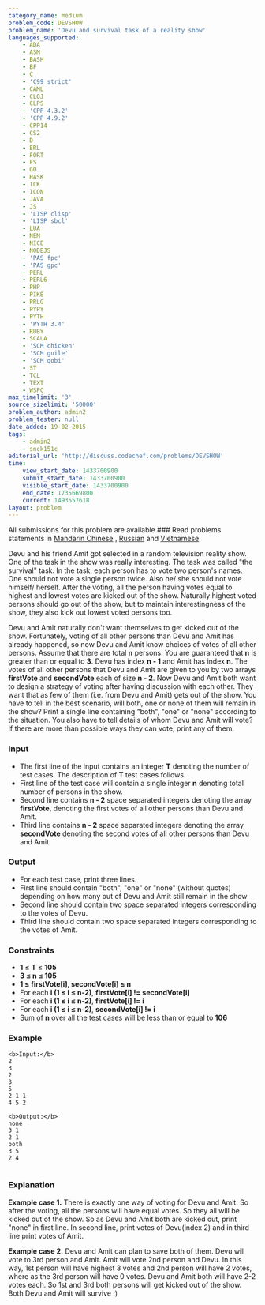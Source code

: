 ```yaml
---
category_name: medium
problem_code: DEVSHOW
problem_name: 'Devu and survival task of a reality show'
languages_supported:
    - ADA
    - ASM
    - BASH
    - BF
    - C
    - 'C99 strict'
    - CAML
    - CLOJ
    - CLPS
    - 'CPP 4.3.2'
    - 'CPP 4.9.2'
    - CPP14
    - CS2
    - D
    - ERL
    - FORT
    - FS
    - GO
    - HASK
    - ICK
    - ICON
    - JAVA
    - JS
    - 'LISP clisp'
    - 'LISP sbcl'
    - LUA
    - NEM
    - NICE
    - NODEJS
    - 'PAS fpc'
    - 'PAS gpc'
    - PERL
    - PERL6
    - PHP
    - PIKE
    - PRLG
    - PYPY
    - PYTH
    - 'PYTH 3.4'
    - RUBY
    - SCALA
    - 'SCM chicken'
    - 'SCM guile'
    - 'SCM qobi'
    - ST
    - TCL
    - TEXT
    - WSPC
max_timelimit: '3'
source_sizelimit: '50000'
problem_author: admin2
problem_tester: null
date_added: 19-02-2015
tags:
    - admin2
    - snck151c
editorial_url: 'http://discuss.codechef.com/problems/DEVSHOW'
time:
    view_start_date: 1433700900
    submit_start_date: 1433700900
    visible_start_date: 1433700900
    end_date: 1735669800
    current: 1493557618
layout: problem
---
```

All submissions for this problem are available.###  Read problems statements in [Mandarin Chinese](http://www.codechef.com/download/translated/SNCK151C/mandarin/DEVSHOW.pdf) , [Russian](http://www.codechef.com/download/translated/SNCK151C/russian/DEVSHOW.pdf) and [Vietnamese](http://www.codechef.com/download/translated/SNCK151C/vietnamese/DEVSHOW.pdf)

Devu and his friend Amit got selected in a random television reality show. One of the task in the show was really interesting. The task was called "the survival" task. In the task, each person has to vote two person's names. One should not vote a single person twice. Also he/ she should not vote himself/ herself. After the voting, all the person having votes equal to highest and lowest votes are kicked out of the show. Naturally highest voted persons should go out of the show, but to maintain interestingness of the show, they also kick out lowest voted persons too.

Devu and Amit naturally don't want themselves to get kicked out of the show. Fortunately, voting of all other persons than Devu and Amit has already happened, so now Devu and Amit know choices of votes of all other persons. Assume that there are total **n** persons. You are guaranteed that **n** is greater than or equal to **3**. Devu has index **n - 1** and Amit has index **n**. The votes of all other persons that Devu and Amit are given to you by two arrays **firstVote** and **secondVote** each of size **n - 2**. Now Devu and Amit both want to design a strategy of voting after having discussion with each other. They want that as few of them (i.e. from Devu and Amit) gets out of the show. You have to tell in the best scenario, will both, one or none of them will remain in the show? Print a single line containing "both", "one" or "none" according to the situation. You also have to tell details of whom Devu and Amit will vote? If there are more than possible ways they can vote, print any of them.

### Input

- The first line of the input contains an integer **T** denoting the number of test cases. The description of **T** test cases follows.
- First line of the test case will contain a single integer **n** denoting total number of persons in the show.
- Second line contains **n - 2** space separated integers denoting the array **firstVote**, denoting the first votes of all other persons than Devu and Amit.
- Third line contains **n - 2** space separated integers denoting the array **secondVote** denoting the second votes of all other persons than Devu and Amit.

### Output

- For each test case, print three lines.
- First line should contain "both", "one" or "none" (without quotes) depending on how many out of Devu and Amit still remain in the show
- Second line should contain two space separated integers corresponding to the votes of Devu.
- Third line should contain two space separated integers corresponding to the votes of Amit.

### Constraints

- **1** ≤ **T** ≤ **105**
- **3 ≤ n ≤ 105**
- **1 ≤ firstVote\[i\], secondVote\[i\] ≤ n**
- For each **i (1 ≤ i ≤ n-2)**, **firstVote\[i\] != secondVote\[i\]**
- For each **i (1 ≤ i ≤ n-2)**, **firstVote\[i\] != i**
- For each **i (1 ≤ i ≤ n-2)**, **secondVote\[i\] != i**
- Sum of **n** over all the test cases will be less than or equal to **106**

### Example

```
<b>Input:</b>
2
3
2
3
5
2 1 1
4 5 2

<b>Output:</b>
none
3 1
2 1
both
3 5
2 4


```
### Explanation

**Example case 1.** There is exactly one way of voting for Devu and Amit. So after the voting, all the persons will have equal votes. So they all will be kicked out of the show. So as Devu and Amit both are kicked out, print "none" in first line. In second line, print votes of Devu(index 2) and in third line print votes of Amit.

**Example case 2.** Devu and Amit can plan to save both of them. Devu will vote to 3rd person and Amit. Amit will vote 2nd person and Devu. In this way, 1st person will have highest 3 votes and 2nd person will have 2 votes, where as the 3rd person will have 0 votes. Devu and Amit both will have 2-2 votes each. So 1st and 3rd both persons will get kicked out of the show. Both Devu and Amit will survive :)